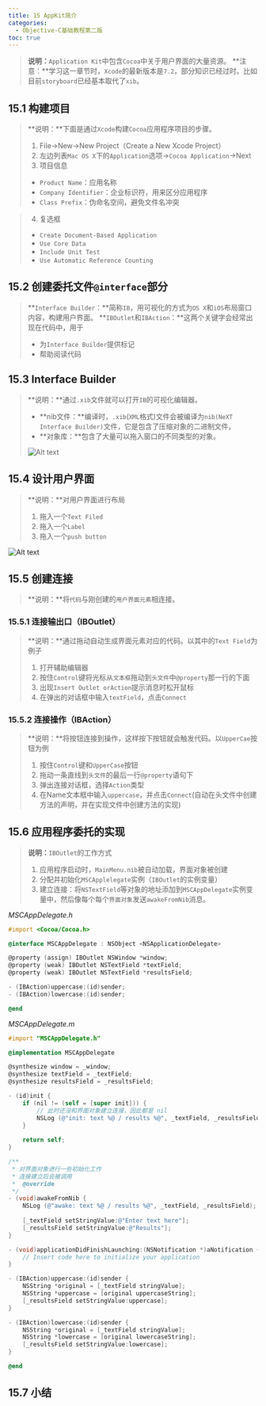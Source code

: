 ```yaml
---
title: 15 AppKit简介
categories:
  - Objective-C基础教程第二版
toc: true
---
```


>**说明：**`Application Kit`中包含`Cocoa`中关于用户界面的大量资源。
>**注意：**学习这一章节时，`Xcode`的最新版本是`7.2`，部分知识已经过时。比如目前`storyboard`已经基本取代了`xib`。

## 15.1	构建项目
>**说明：**下面是通过`Xcode`构建`Cocoa`应用程序项目的步骤。
>1. File->New->New Project（Create a New Xcode Project）
>2. 左边列表`Mac OS X`下的`Application`选项->`Cocoa Application`->Next
>3.  项目信息
>+  `Product Name`：应用名称
>+ `Company Identifier`：企业标识符，用来区分应用程序
>+ `Class Prefix`：伪命名空间，避免文件名冲突

>4. 复选框
>+ `Create Document-Based Application`
>+ `Use Core Data`
>+ `Include Unit Test`
>+ `Use Automatic Reference Counting`

## 15.2	创建委托文件`@interface`部分
>**`Interface Builder`：**简称`IB`，用可视化的方式为`OS X`和`iOS`布局窗口内容，构建用户界面。
>**`IBOutlet`和`IBAction`：**这两个关键字会经常出现在代码中，用于
>+ 为`Interface Builder`提供标记
>+ 帮助阅读代码


## 15.3	Interface Builder
>**说明：**通过`.xib`文件就可以打开`IB`的可视化编辑器。
>+ **nib文件：**编译时，`.xib`(`XML`格式)文件会被编译为`nib(NeXT Interface Builder)`文件，它是包含了压缩对象的二进制文件，
>+ **对象库：**包含了大量可以拖入窗口的不同类型的对象。
>
>![Alt text](http://o6ul1xz4z.bkt.clouddn.com/img/%E5%B1%8F%E5%B9%95%E5%BF%AB%E7%85%A7%202016-01-25%20%E4%B8%8B%E5%8D%8810.17.36.png)


## 15.4	设计用户界面
>**说明：**对用户界面进行布局
>1. 拖入一个`Text Filed`
>2. 拖入一个`Label`
>3. 拖入一个`push button`

![Alt text](http://o6ul1xz4z.bkt.clouddn.com/img/%E5%B1%8F%E5%B9%95%E5%BF%AB%E7%85%A7%202016-01-25%20%E4%B8%8B%E5%8D%8810.42.36.png)


## 15.5	创建连接
>**说明：**将`代码`与刚创建的`用户界面元素`相连接。

### 15.5.1	连接输出口（IBOutlet）
>**说明：**通过拖动自动生成界面元素对应的代码。以其中的`Text Field`为例子
>1. 打开辅助编辑器
>2. 按住`Control`键将光标从`文本框`拖动到`头文件`中`@property`那一行的下面
>3. 出现`Insert Outlet orAction`提示消息时松开鼠标
>4. 在弹出的对话框中输入`textField`，点击`Connect`


### 15.5.2	连接操作（IBAction）
>**说明：**将按钮连接到操作，这样按下按钮就会触发代码。以`UpperCae`按钮为例
>1. 按住`Control`键和`UpperCase`按钮
>2. 拖动一条直线到`头文件`的最后一行`@property`语句下
>3. 弹出连接对话框，选择`Action`类型
>4. 在Name文本框中输入`uppercase`，并点击`Connect`(自动在头文件中创建方法的声明，并在实现文件中创建方法的实现)

## 15.6	应用程序委托的实现
>**说明：**`IBOutlet`的工作方式
>1. 应用程序启动时，`MainMenu.nib`被自动加载，界面对象被创建
>2. 分配并初始化`MSCApplelegate`实例（`IBOutlet`的实例变量）
>3. 建立连接：将`NSTextField`等对象的地址添加到`MSCAppDelegate`实例变量中，然后像每个每个`界面对象`发送`awakeFromNib`消息。

*MSCAppDelegate.h*

```objective-c
#import <Cocoa/Cocoa.h>

@interface MSCAppDelegate : NSObject <NSApplicationDelegate>

@property (assign) IBOutlet NSWindow *window;
@property (weak) IBOutlet NSTextField *textField;
@property (weak) IBOutlet NSTextField *resultsField;

- (IBAction)uppercase:(id)sender;
- (IBAction)lowercase:(id)sender;

@end
```
*MSCAppDelegate.m*

```objective-c
#import "MSCAppDelegate.h"

@implementation MSCAppDelegate

@synthesize window = _window;
@synthesize textField = _textField;
@synthesize resultsField = _resultsField;

- (id)init {
	if (nil != (self = [super init])) {
        // 此时还没和界面对象建立连接，因此都是 nil
		NSLog (@"init: text %@ / results %@", _textField, _resultsField);
	}
	
	return self;	
}

/**
 * 对界面对象进行一些初始化工作
 * 连接建立后会被调用
 *  @override
 */
- (void)awakeFromNib {
	NSLog (@"awake: text %@ / results %@", _textField, _resultsField);
	
	[_textField setStringValue:@"Enter text here"];
	[_resultsField setStringValue:@"Results"];
}

- (void)applicationDidFinishLaunching:(NSNotification *)aNotification {
    // Insert code here to initialize your application
}

- (IBAction)uppercase:(id)sender {
	NSString *original = [_textField stringValue];
	NSString *uppercase = [original uppercaseString];
	[_resultsField setStringValue:uppercase];
}

- (IBAction)lowercase:(id)sender {
	NSString *original = [_textField stringValue];
	NSString *lowercase = [original lowercaseString];
	[_resultsField setStringValue:lowercase];
}

@end

```

## 15.7	小结
